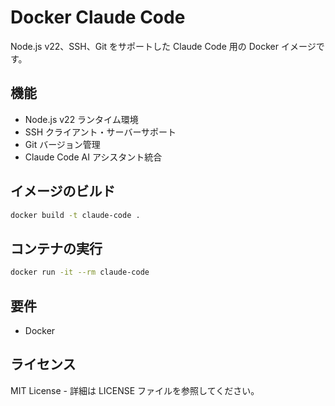 # Docker Claude Code

Node.js v22、SSH、Git をサポートした Claude Code 用の Docker イメージです。

## 機能

- Node.js v22 ランタイム環境
- SSH クライアント・サーバーサポート
- Git バージョン管理
- Claude Code AI アシスタント統合

## イメージのビルド

```bash
docker build -t claude-code .
```

## コンテナの実行

```bash
docker run -it --rm claude-code
```

## 要件

- Docker

## ライセンス

MIT License - 詳細は LICENSE ファイルを参照してください。
